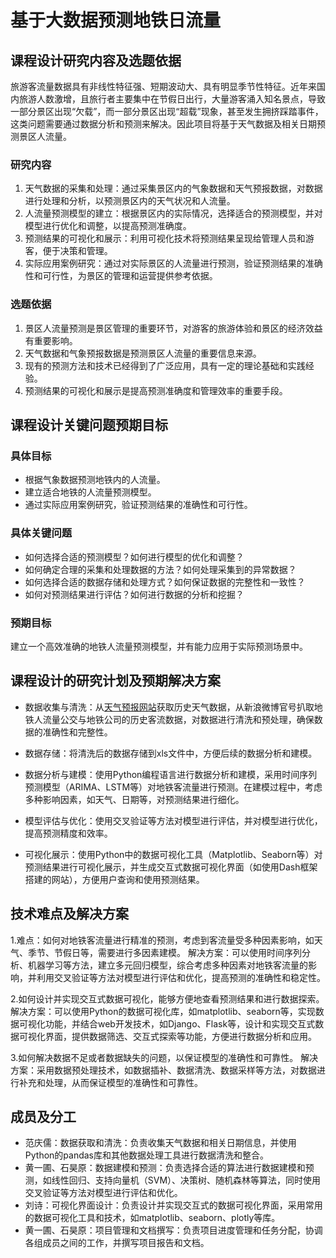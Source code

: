 # 基于大数据预测地铁日流量

## 课程设计研究内容及选题依据
旅游客流量数据具有非线性特征强、短期波动大、具有明显季节性特征。近年来国内旅游人数激增，且旅行者主要集中在节假日出行，大量游客涌入知名景点，导致一部分景区出现“欠载”，而一部分景区出现“超载”现象，甚至发生拥挤踩踏事件，这类问题需要通过数据分析和预测来解决。因此项目将基于天气数据及相关日期预测景区人流量。

### 研究内容
1. 天气数据的采集和处理：通过采集景区内的气象数据和天气预报数据，对数据进行处理和分析，以预测景区内的天气状况和人流量。
2. 人流量预测模型的建立：根据景区内的实际情况，选择适合的预测模型，并对模型进行优化和调整，以提高预测准确度。
3. 预测结果的可视化和展示：利用可视化技术将预测结果呈现给管理人员和游客，便于决策和管理。
4. 实际应用案例研究：通过对实际景区的人流量进行预测，验证预测结果的准确性和可行性，为景区的管理和运营提供参考依据。

### 选题依据
1. 景区人流量预测是景区管理的重要环节，对游客的旅游体验和景区的经济效益有重要影响。
2. 天气数据和气象预报数据是预测景区人流量的重要信息来源。
3. 现有的预测方法和技术已经得到了广泛应用，具有一定的理论基础和实践经验。
4. 预测结果的可视化和展示是提高预测准确度和管理效率的重要手段。

## 课程设计关键问题预期目标
### 具体目标
- 根据气象数据预测地铁内的人流量。
- 建立适合地铁的人流量预测模型。
- 通过实际应用案例研究，验证预测结果的准确性和可行性。

### 具体关键问题
- 如何选择合适的预测模型？如何进行模型的优化和调整？
- 如何确定合理的采集和处理数据的方法？如何处理采集到的异常数据？
- 如何选择合适的数据存储和处理方式？如何保证数据的完整性和一致性？
- 如何对预测结果进行评估？如何进行数据的分析和挖掘？

### 预期目标
建立一个高效准确的地铁人流量预测模型，并有能力应用于实际预测场景中。

## 课程设计的研究计划及预期解决方案
- 数据收集与清洗：从[天气预报网站](http://www.tianqihoubao.com/)获取历史天气数据，从新浪微博官号扒取地铁人流量公交与地铁公司的历史客流数据，对数据进行清洗和预处理，确保数据的准确性和完整性。

- 数据存储：将清洗后的数据存储到xls文件中，方便后续的数据分析和建模。

- 数据分析与建模：使用Python编程语言进行数据分析和建模，采用时间序列预测模型（ARIMA、LSTM等）对地铁客流量进行预测。在建模过程中，考虑多种影响因素，如天气、日期等，对预测结果进行细化。

- 模型评估与优化：使用交叉验证等方法对模型进行评估，并对模型进行优化，提高预测精度和效率。

- 可视化展示：使用Python中的数据可视化工具（Matplotlib、Seaborn等）对预测结果进行可视化展示，并生成交互式数据可视化界面（如使用Dash框架搭建的网站），方便用户查询和使用预测结果。

## 技术难点及解决方案
1.难点：如何对地铁客流量进行精准的预测，考虑到客流量受多种因素影响，如天气、季节、节假日等，需要进行多因素建模。
解决方案：可以使用时间序列分析、机器学习等方法，建立多元回归模型，综合考虑多种因素对地铁客流量的影响，并利用交叉验证等方法对模型进行评估和优化，提高预测的准确性和稳定性。

2.如何设计并实现交互式数据可视化，能够方便地查看预测结果和进行数据探索。
解决方案：可以使用Python的数据可视化库，如matplotlib、seaborn等，实现数据可视化功能，并结合web开发技术，如Django、Flask等，设计和实现交互式数据可视化界面，提供数据筛选、交互式探索等功能，方便进行数据分析和应用。

3.如何解决数据不足或者数据缺失的问题，以保证模型的准确性和可靠性。
解决方案：采用数据预处理技术，如数据插补、数据清洗、数据采样等方法，对数据进行补充和处理，从而保证模型的准确性和可靠性。

## 成员及分工
- 范庆儒：数据获取和清洗：负责收集天气数据和相关日期信息，并使用Python的pandas库和其他数据处理工具进行数据清洗和整合。
- 黄一圃、石昊原：数据建模和预测：负责选择合适的算法进行数据建模和预测，如线性回归、支持向量机（SVM）、决策树、随机森林等算法，同时使用交叉验证等方法对模型进行评估和优化。
- 刘诗：可视化界面设计：负责设计并实现交互式的数据可视化界面，采用常用的数据可视化工具和技术，如matplotlib、seaborn、plotly等库。
- 黄一圃、石昊原：项目管理和文档撰写：负责项目进度管理和任务分配，协调各组成员之间的工作，并撰写项目报告和文档。
